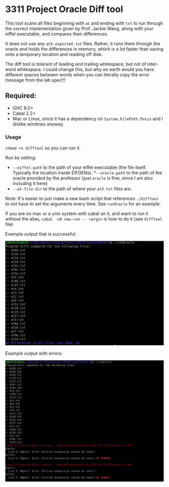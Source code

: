 # 3311 Project Oracle Diff tool

This tool scans all files beginning with `at` and ending with `txt` to run through the correct implementation
given by Prof. Jackie Wang, along with your eiffel executable, and compares their differences.

It does not use any `atX.expected.txt` files. Rather, it runs them through the oracle and holds the differences in memory, which is a lot faster than saving onto
a temporary location and reading off disk.

The diff tool is tolerant of leading and trailing whitespace, but not of inter-word whitespace. I could change this,
but why on earth would you have different spaces between words when you can literally copy the error message from the lab spec!!!

## Required:

* GHC 8.0+
* Cabal 2.2+
* Mac or Linux, since it has a dependency on `System.FilePath.Posix` and I dislike windows anyway.

### Usage
`chmod +x difftool` so you can run it.

Run by setting:
* `--eiffel-path` to the path of your eiffel executable (the file itself. Typically the location inside EIFGENs).
*`--oracle-path` to the path of the oracle provided by the professor (just `oracle` is fine, since I am also including it here)
* `--at-file-dir` to the path of where your `atX.txt` files are.

Note: It's easier to just make a new bash script that references `./difftool` to not have to set the arguments every time. See `runOracle` for an example.

If you are on mac or a unix system with cabal on it, and want to run it without the alias, `cabal -v0 new-run -- <args>` is how to do it
(see `difftool` file)

Example output that is successful:

![All Ok](allOk.png)

Example output with errors:

![Not Ok](errors.png)